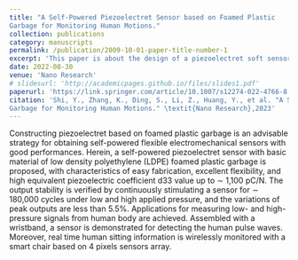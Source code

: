 ```yaml
---
title: "A Self-Powered Piezoelectret Sensor based on Foamed Plastic
Garbage for Monitoring Human Motions."
collection: publications
category: manuscripts
permalink: /publication/2009-10-01-paper-title-number-1
excerpt: 'This paper is about the design of a piezoelectret soft sensor and its application to human motion detection'
date: 2022-08-30
venue: 'Nano Research'
# slidesurl: 'http://academicpages.github.io/files/slides1.pdf'
paperurl: 'https://link.springer.com/article/10.1007/s12274-022-4766-8'
citation: 'Shi, Y., Zhang, K., Ding, S., Li, Z., Huang, Y., et al. "A Self-Powered Piezoelectret Sensor based on Foamed Plastic
Garbage for Monitoring Human Motions." \textit{Nano Research},2023'
---
```


Constructing piezoelectret based on foamed plastic garbage is an advisable strategy for obtaining self-powered flexible electromechanical sensors with good performances. Herein, a self-powered piezoelectret sensor with basic material of low density polyethylene (LDPE) foamed plastic garbage is proposed, with characteristics of easy fabrication, excellent flexibility, and high equivalent piezoelectric coefficient d33 value up to ∼ 1,100 pC/N. The output stability is verified by continuously stimulating a sensor for ∼ 180,000 cycles under low and high applied pressure, and the variations of peak outputs are less than 5.5%. Applications for measuring low- and high-pressure signals from human body are achieved. Assembled with a wristband, a sensor is demonstrated for detecting the human pulse waves. Moreover, real time human sitting information is wirelessly monitored with a smart chair based on 4 pixels sensors array.